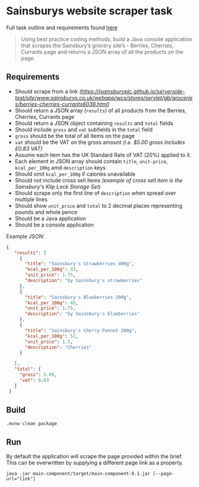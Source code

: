 # Sainsburys website scraper task

Full task outline and requirements found [here](https://jsainsburyplc.github.io/serverside-test/)
> Using best practice coding methods, build a Java console application that scrapes the Sainsbury’s grocery site’s - Berries, Cherries, Currants page and returns a JSON array of all the products on the page.


## Requirements
* Should scrape from a link _(https://jsainsburyplc.github.io/serverside-test/site/www.sainsburys.co.uk/webapp/wcs/stores/servlet/gb/groceries/berries-cherries-currants6039.html)_
* Should return a JSON array _(`results`)_ of all products from the Berries, Cherries, Currants page
* Should return a JSON object containing `results` and `total` fields
* Should include `gross` and `vat` subfields in the `total` field
* `gross` should be the total of all items on the page
* `vat` should be the VAT on the gross amount _(i.e. $5.00 gross includes £0.83 VAT)_
* Assume each item has the UK Standard Rate of VAT (20%) applied to it.
* Each element in JSON array should contain `title`, `unit-price`, `kcal_per_100g` amd `description` keys
* Should omit `kcal_per_100g` if calories unavailable
* Should not include cross sell items _(example of cross sell item is the Sainsbury's Klip Lock Storage Set)_
* Should scrape only the first line of `description` when spread over multiple lines
* Should show `unit_price` and `total` to 2 decimal places representing pounds and whole pence
* Should be a Java application
* Should be a console application

Example JSON:
```json
{
   "results": [
     {
       "title": "Sainsbury's Strawberries 400g",
       "kcal_per_100g": 33,
       "unit_price": 1.75,
       "description": "by Sainsbury's strawberries"
     },
     {
       "title": "Sainsbury's Blueberries 200g",
       "kcal_per_100g": 45,
       "unit_price": 1.75,
       "description": "by Sainsbury's blueberries"
     },
     {
       "title": "Sainsbury's Cherry Punnet 200g",
       "kcal_per_100g": 52,
       "unit_price": 1.5,
       "description": "Cherries"
     }

   ],
   "total": {
     "gross": 5.00,
     "vat": 0.83
   }
 }
 ```

## Build

 `.mvnw clean package`


## Run
By default the application will scrape the page provided within the brief. This can be overwritten by supplying a different page link
as a property.
 ```
 java -jar main-component/target/main-component-0.1.jar [--page-url="link"]
 ```

